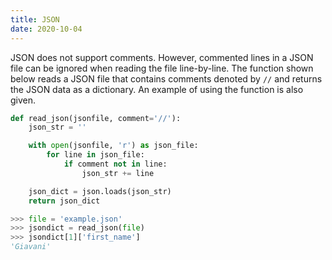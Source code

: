 ```yaml
---
title: JSON
date: 2020-10-04
---
```


JSON does not support comments. However, commented lines in a JSON file can be ignored when reading the file line-by-line. The function shown below reads a JSON file that contains comments denoted by `//` and returns the JSON data as a dictionary. An example of using the function is also given.

```python
def read_json(jsonfile, comment='//'):
    json_str = ''

    with open(jsonfile, 'r') as json_file:
        for line in json_file:
            if comment not in line:
                json_str += line

    json_dict = json.loads(json_str)
    return json_dict
```

```python
>>> file = 'example.json'
>>> jsondict = read_json(file)
>>> jsondict[1]['first_name']
'Giavani'
```
